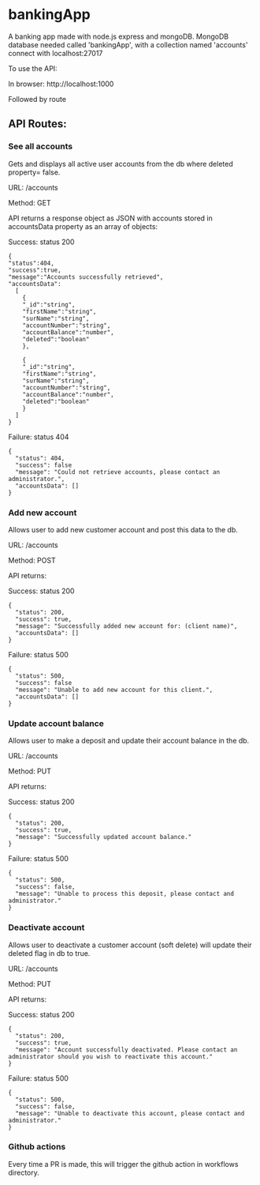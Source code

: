 # bankingApp
A banking app made with node.js express and mongoDB.
MongoDB database needed called 'bankingApp', with a collection named 'accounts' connect with localhost:27017

To use the API:

In browser: http://localhost:1000

Followed by route

## API Routes:

### See all accounts
Gets and displays all active user accounts from the db where deleted property= false.

URL: /accounts

Method: GET

API returns a response object as JSON with accounts stored in accountsData property as an array of objects:

Success: status 200
```
{
"status":404,
"success":true,
"message":"Accounts successfully retrieved",
"accountsData":
  [
    {
    "_id":"string",
    "firstName":"string",
    "surName":"string",
    "accountNumber":"string",
    "accountBalance":"number",
    "deleted":"boolean"
    },

    {
    "_id":"string",
    "firstName":"string",
    "surName":"string",
    "accountNumber":"string",
    "accountBalance":"number",
    "deleted":"boolean"
    }
  ]
}
```

Failure: status 404
```
{
  "status": 404,
  "success": false
  "message": "Could not retrieve accounts, please contact an administrator.",
  "accountsData": []
}
```


### Add new account

Allows user to add new customer account and post this data to the db.

URL: /accounts

Method: POST

API returns:

Success: status 200
```
{
  "status": 200,
  "success": true,
  "message": "Successfully added new account for: (client name)",
  "accountsData": []
}
```

Failure: status 500
```
{
  "status": 500,
  "success": false
  "message": "Unable to add new account for this client.",
  "accountsData": []
}
```


### Update account balance

Allows user to make a deposit and update their account balance in the db.

URL: /accounts

Method: PUT

API returns:

Success: status 200
```
{
  "status": 200,
  "success": true,
  "message": "Successfully updated account balance."
}
```

Failure: status 500
```
{
  "status": 500,
  "success": false,
  "message": "Unable to process this deposit, please contact and administrator."
}
```


### Deactivate account

Allows user to deactivate a customer account (soft delete) will update their deleted flag in db to true.

URL: /accounts

Method: PUT

API returns:

Success: status 200
```
{
  "status": 200,
  "success": true,
  "message": "Account successfully deactivated. Please contact an administrator should you wish to reactivate this account."
}
```

Failure: status 500
```
{
  "status": 500,
  "success": false,
  "message": "Unable to deactivate this account, please contact and administrator."
}
```
### Github actions
Every time a PR is made, this will trigger the github action in workflows directory.